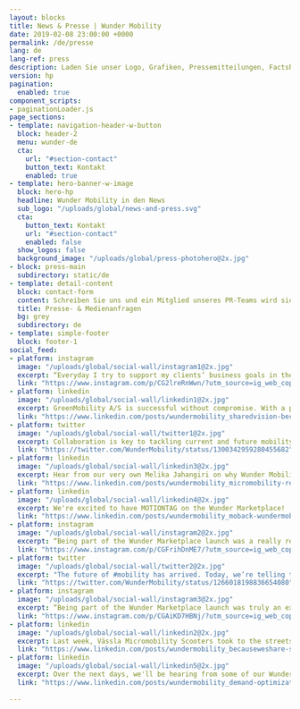 ```yaml
---
layout: blocks
title: News & Presse | Wunder Mobility
date: 2019-02-08 23:00:00 +0000
permalink: /de/presse
lang: de
lang-ref: press
description: Laden Sie unser Logo, Grafiken, Pressemitteilungen, Factsheets und mehr herunter! Transportunternehmen aus aller Welt haben sich bereits verpflichtet, die Technologie von Wunder Mobility einzusetzen.
version: hp
pagination:
  enabled: true
component_scripts:
- paginationLoader.js
page_sections:
- template: navigation-header-w-button
  block: header-2
  menu: wunder-de
  cta:
    url: "#section-contact"
    button_text: Kontakt
    enabled: true
- template: hero-banner-w-image
  block: hero-hp
  headline: Wunder Mobility in den News
  sub_logo: "/uploads/global/news-and-press.svg"
  cta:
    button_text: Kontakt
    url: "#section-contact"
    enabled: false
  show_logos: false
  background_image: "/uploads/global/press-photohero@2x.jpg"
- block: press-main
  subdirectory: static/de
- template: detail-content
  block: contact-form
  content: Schreiben Sie uns und ein Mitglied unseres PR-Teams wird sich so schnell wie möglich bei Ihnen melden.
  title: Presse- & Medienanfragen
  bg: grey
  subdirectory: de
- template: simple-footer
  block: footer-1
social_feed:
- platform: instagram
  image: "/uploads/global/social-wall/instagram1@2x.jpg"
  excerpt: “Everyday I try to support my clients’ business goals in the best possible way. We often work very...
  link: "https://www.instagram.com/p/CG2lreRnWwn/?utm_source=ig_web_copy_link"
- platform: linkedin
  image: "/uploads/global/social-wall/linkedin1@2x.jpg"
  excerpt: GreenMobility A/S is successful without compromise. With a purely EV fleet, they’ve never had a gasoline car and...
  link: "https://www.linkedin.com/posts/wundermobility_sharedvision-becauseweshare-technology-activity-6726497232637505536-sRhz"
- platform: twitter
  image: "/uploads/global/social-wall/twitter1@2x.jpg"
  excerpt: Collaboration is key to tackling current and future mobility challenges. Today, we are launching the Wunder...
  link: "https://twitter.com/WunderMobility/status/1300342959280455682"
- platform: linkedin
  image: "/uploads/global/social-wall/linkedin3@2x.jpg"
  excerpt: Hear from our very own Melika Jahangiri on why Wunder Mobility chose Los Angeles as their HQ in the... 
  link: "https://www.linkedin.com/posts/wundermobility_micromobility-relationship-sharedvision-activity-6737386711858331648-HuIU"
- platform: linkedin
  image: "/uploads/global/social-wall/linkedin4@2x.jpg"
  excerpt: We're excited to have MOTIONTAG on the Wunder Marketplace!
  link: "https://www.linkedin.com/posts/wundermobility_moback-wundermobility-maas-activity-6717352490393751552-N8bU"
- platform: instagram
  image: "/uploads/global/social-wall/instagram2@2x.jpg"
  excerpt: “Being part of the Wunder Marketplace launch was a really rewarding and exciting process...
  link: "https://www.instagram.com/p/CGFrihDnME7/?utm_source=ig_web_copy_link"
- platform: twitter
  image: "/uploads/global/social-wall/twitter2@2x.jpg"
  excerpt: "The future of #mobility has arrived. Today, we’re telling the #FullStory to the world: we launched our first..."
  link: "https://twitter.com/WunderMobility/status/1266018198836654080"
- platform: instagram
  image: "/uploads/global/social-wall/instagram3@2x.jpg"
  excerpt: “Being part of the Wunder Marketplace launch was truly an exciting experience as we worked...
  link: "https://www.instagram.com/p/CGAiKD7HBNj/?utm_source=ig_web_copy_link"
- platform: linkedin
  image: "/uploads/global/social-wall/linkedin2@2x.jpg"
  excerpt: Last week, Vässla Micromobility Scooters took to the streets with twist mobility GmbH in Ehingen! 🎉...
  link: "https://www.linkedin.com/posts/wundermobility_becauseweshare-sharedvision-mobility-activity-6731887372373434369-lMKw"
- platform: linkedin
  image: "/uploads/global/social-wall/linkedin5@2x.jpg"
  excerpt: Over the next days, we'll be hearing from some of our Wunder Marketplace partners about how their software...
  link: "https://www.linkedin.com/posts/wundermobility_demand-optimization-mobility-activity-6717690970994995200-sul8"
  
---
```

